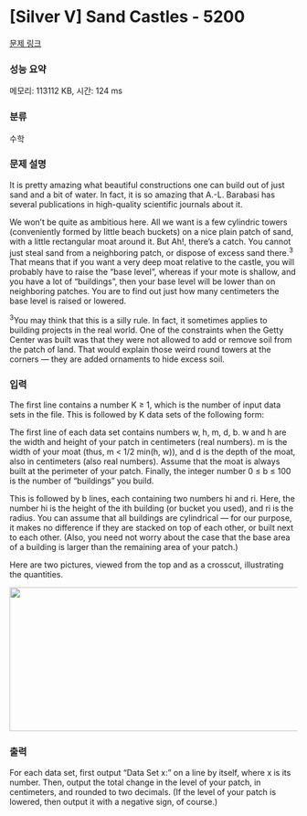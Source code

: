 # [Silver V] Sand Castles - 5200 

[문제 링크](https://www.acmicpc.net/problem/5200) 

### 성능 요약

메모리: 113112 KB, 시간: 124 ms

### 분류

수학

### 문제 설명

<p>It is pretty amazing what beautiful constructions one can build out of just sand and a bit of water. In fact, it is so amazing that A.-L. Barabasi has several publications in high-quality scientific journals about it.</p>

<p>We won’t be quite as ambitious here. All we want is a few cylindric towers (conveniently formed by little beach buckets) on a nice plain patch of sand, with a little rectangular moat around it. But Ah!, there’s a catch. You cannot just steal sand from a neighboring patch, or dispose of excess sand there.<sup>3</sup> That means that if you want a very deep moat relative to the castle, you will probably have to raise the “base level”, whereas if your mote is shallow, and you have a lot of “buildings”, then your base level will be lower than on neighboring patches. You are to find out just how many centimeters the base level is raised or lowered.</p>

<p><sup>3</sup>You may think that this is a silly rule. In fact, it sometimes applies to building projects in the real world. One of the constraints when the Getty Center was built was that they were not allowed to add or remove soil from the patch of land. That would explain those weird round towers at the corners — they are added ornaments to hide excess soil.</p>

### 입력 

 <p>The first line contains a number K ≥ 1, which is the number of input data sets in the file. This is followed by K data sets of the following form:</p>

<p>The first line of each data set contains numbers w, h, m, d, b. w and h are the width and height of your patch in centimeters (real numbers). m is the width of your moat (thus, m < 1/2 min(h, w)), and d is the depth of the moat, also in centimeters (also real numbers). Assume that the moat is always built at the perimeter of your patch. Finally, the integer number 0 ≤ b ≤ 100 is the number of “buildings” you build.</p>

<p>This is followed by b lines, each containing two numbers hi and ri. Here, the number hi is the height of the ith building (or bucket you used), and ri is the radius. You can assume that all buildings are cylindrical — for our purpose, it makes no difference if they are stacked on top of each other, or built next to each other. (Also, you need not worry about the case that the base area of a building is larger than the remaining area of your patch.) </p>

<p>Here are two pictures, viewed from the top and as a crosscut, illustrating the quantities.</p>

<p style="text-align: center;"><img alt="" src="/upload/images2/castle.png" style="height:252px; width:613px"></p>

### 출력 

 <p>For each data set, first output “Data Set x:” on a line by itself, where x is its number. Then, output the total change in the level of your patch, in centimeters, and rounded to two decimals. (If the level of your patch is lowered, then output it with a negative sign, of course.)</p>

